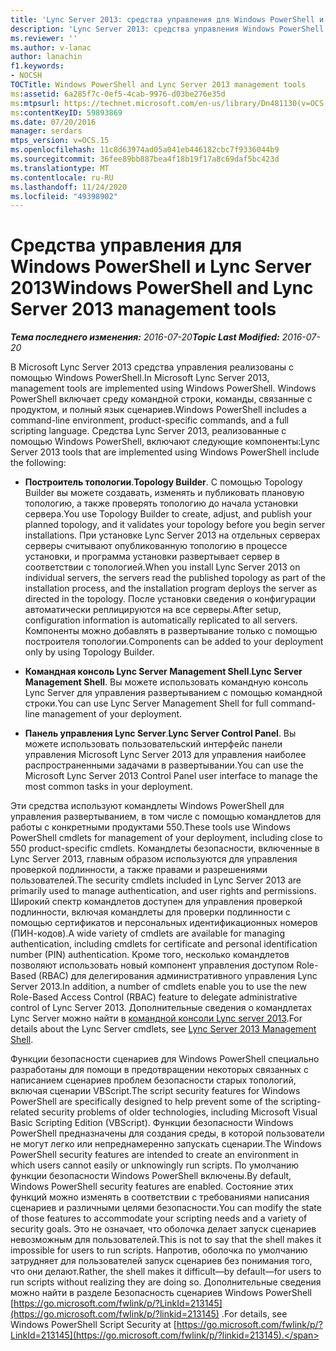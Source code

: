 ```yaml
---
title: 'Lync Server 2013: средства управления для Windows PowerShell и Lync Server 2013'
description: 'Lync Server 2013: средства управления Windows PowerShell и Lync Server Management Tools.'
ms.reviewer: ''
ms.author: v-lanac
author: lanachin
f1.keywords:
- NOCSH
TOCTitle: Windows PowerShell and Lync Server 2013 management tools
ms:assetid: 6a285f7c-0ef5-4cab-9976-d03be276e35d
ms:mtpsurl: https://technet.microsoft.com/en-us/library/Dn481130(v=OCS.15)
ms:contentKeyID: 59893869
ms.date: 07/20/2016
manager: serdars
mtps_version: v=OCS.15
ms.openlocfilehash: 11c8d63974ad05a041eb446182cbc7f9336044b9
ms.sourcegitcommit: 36fee89bb887bea4f18b19f17a8c69daf5bc423d
ms.translationtype: MT
ms.contentlocale: ru-RU
ms.lasthandoff: 11/24/2020
ms.locfileid: "49398902"
---
```

# <a name="windows-powershell-and-lync-server-2013-management-tools"></a><span data-ttu-id="12fcd-103">Средства управления для Windows PowerShell и Lync Server 2013</span><span class="sxs-lookup"><span data-stu-id="12fcd-103">Windows PowerShell and Lync Server 2013 management tools</span></span>

<div data-xmlns="http://www.w3.org/1999/xhtml">

<div class="topic" data-xmlns="http://www.w3.org/1999/xhtml" data-msxsl="urn:schemas-microsoft-com:xslt" data-cs="https://msdn.microsoft.com/">

<div data-asp="https://msdn2.microsoft.com/asp">



</div>

<div id="mainSection">

<div id="mainBody"><span data-ttu-id="12fcd-104">

<span> </span></span><span class="sxs-lookup"><span data-stu-id="12fcd-104">

<span> </span></span></span>

<span data-ttu-id="12fcd-105">_**Тема последнего изменения:** 2016-07-20_</span><span class="sxs-lookup"><span data-stu-id="12fcd-105">_**Topic Last Modified:** 2016-07-20_</span></span>

<span data-ttu-id="12fcd-106">В Microsoft Lync Server 2013 средства управления реализованы с помощью Windows PowerShell.</span><span class="sxs-lookup"><span data-stu-id="12fcd-106">In Microsoft Lync Server 2013, management tools are implemented using Windows PowerShell.</span></span> <span data-ttu-id="12fcd-107">Windows PowerShell включает среду командной строки, команды, связанные с продуктом, и полный язык сценариев.</span><span class="sxs-lookup"><span data-stu-id="12fcd-107">Windows PowerShell includes a command-line environment, product-specific commands, and a full scripting language.</span></span> <span data-ttu-id="12fcd-108">Средства Lync Server 2013, реализованные с помощью Windows PowerShell, включают следующие компоненты:</span><span class="sxs-lookup"><span data-stu-id="12fcd-108">Lync Server 2013 tools that are implemented using Windows PowerShell include the following:</span></span>

  - <span data-ttu-id="12fcd-109">**Построитель топологии**.</span><span class="sxs-lookup"><span data-stu-id="12fcd-109">**Topology Builder**.</span></span> <span data-ttu-id="12fcd-110">С помощью Topology Builder вы можете создавать, изменять и публиковать плановую топологию, а также проверять топологию до начала установки сервера.</span><span class="sxs-lookup"><span data-stu-id="12fcd-110">You use Topology Builder to create, adjust, and publish your planned topology, and it validates your topology before you begin server installations.</span></span> <span data-ttu-id="12fcd-111">При установке Lync Server 2013 на отдельных серверах серверы считывают опубликованную топологию в процессе установки, и программа установки развертывает сервер в соответствии с топологией.</span><span class="sxs-lookup"><span data-stu-id="12fcd-111">When you install Lync Server 2013 on individual servers, the servers read the published topology as part of the installation process, and the installation program deploys the server as directed in the topology.</span></span> <span data-ttu-id="12fcd-112">После установки сведения о конфигурации автоматически реплицируются на все серверы.</span><span class="sxs-lookup"><span data-stu-id="12fcd-112">After setup, configuration information is automatically replicated to all servers.</span></span> <span data-ttu-id="12fcd-113">Компоненты можно добавлять в развертывание только с помощью построителя топологии.</span><span class="sxs-lookup"><span data-stu-id="12fcd-113">Components can be added to your deployment only by using Topology Builder.</span></span>

  - <span data-ttu-id="12fcd-114">**Командная консоль Lync Server Management Shell**.</span><span class="sxs-lookup"><span data-stu-id="12fcd-114">**Lync Server Management Shell**.</span></span> <span data-ttu-id="12fcd-115">Вы можете использовать командную консоль Lync Server для управления развертыванием с помощью командной строки.</span><span class="sxs-lookup"><span data-stu-id="12fcd-115">You can use Lync Server Management Shell for full command-line management of your deployment.</span></span>

  - <span data-ttu-id="12fcd-116">**Панель управления Lync Server**.</span><span class="sxs-lookup"><span data-stu-id="12fcd-116">**Lync Server Control Panel**.</span></span> <span data-ttu-id="12fcd-117">Вы можете использовать пользовательский интерфейс панели управления Microsoft Lync Server 2013 для управления наиболее распространенными задачами в развертывании.</span><span class="sxs-lookup"><span data-stu-id="12fcd-117">You can use the Microsoft Lync Server 2013 Control Panel user interface to manage the most common tasks in your deployment.</span></span>

<span data-ttu-id="12fcd-118">Эти средства используют командлеты Windows PowerShell для управления развертыванием, в том числе с помощью командлетов для работы с конкретными продуктами 550.</span><span class="sxs-lookup"><span data-stu-id="12fcd-118">These tools use Windows PowerShell cmdlets for management of your deployment, including close to 550 product-specific cmdlets.</span></span> <span data-ttu-id="12fcd-119">Командлеты безопасности, включенные в Lync Server 2013, главным образом используются для управления проверкой подлинности, а также правами и разрешениями пользователей.</span><span class="sxs-lookup"><span data-stu-id="12fcd-119">The security cmdlets included in Lync Server 2013 are primarily used to manage authentication, and user rights and permissions.</span></span> <span data-ttu-id="12fcd-120">Широкий спектр командлетов доступен для управления проверкой подлинности, включая командлеты для проверки подлинности с помощью сертификатов и персональных идентификационных номеров (ПИН-кодов).</span><span class="sxs-lookup"><span data-stu-id="12fcd-120">A wide variety of cmdlets are available for managing authentication, including cmdlets for certificate and personal identification number (PIN) authentication.</span></span> <span data-ttu-id="12fcd-121">Кроме того, несколько командлетов позволяют использовать новый компонент управления доступом Role-Based (RBAC) для делегирования административного управления Lync Server 2013.</span><span class="sxs-lookup"><span data-stu-id="12fcd-121">In addition, a number of cmdlets enable you to use the new Role-Based Access Control (RBAC) feature to delegate administrative control of Lync Server 2013.</span></span> <span data-ttu-id="12fcd-122">Дополнительные сведения о командлетах Lync Server можно найти в [командной консоли Lync server 2013](lync-server-2013-lync-server-management-shell.md).</span><span class="sxs-lookup"><span data-stu-id="12fcd-122">For details about the Lync Server cmdlets, see [Lync Server 2013 Management Shell](lync-server-2013-lync-server-management-shell.md).</span></span>

<span data-ttu-id="12fcd-123">Функции безопасности сценариев для Windows PowerShell специально разработаны для помощи в предотвращении некоторых связанных с написанием сценариев проблем безопасности старых топологий, включая сценарии VBScript.</span><span class="sxs-lookup"><span data-stu-id="12fcd-123">The script security features for Windows PowerShell are specifically designed to help prevent some of the scripting-related security problems of older technologies, including Microsoft Visual Basic Scripting Edition (VBScript).</span></span> <span data-ttu-id="12fcd-124">Функции безопасности Windows PowerShell предназначены для создания среды, в которой пользователи не могут легко или непреднамеренно запускать сценарии.</span><span class="sxs-lookup"><span data-stu-id="12fcd-124">The Windows PowerShell security features are intended to create an environment in which users cannot easily or unknowingly run scripts.</span></span> <span data-ttu-id="12fcd-125">По умолчанию функции безопасности Windows PowerShell включены.</span><span class="sxs-lookup"><span data-stu-id="12fcd-125">By default, Windows PowerShell security features are enabled.</span></span> <span data-ttu-id="12fcd-126">Состояние этих функций можно изменять в соответствии с требованиями написания сценариев и различными целями безопасности.</span><span class="sxs-lookup"><span data-stu-id="12fcd-126">You can modify the state of those features to accommodate your scripting needs and a variety of security goals.</span></span> <span data-ttu-id="12fcd-127">Это не означает, что оболочка делает запуск сценариев невозможным для пользователей.</span><span class="sxs-lookup"><span data-stu-id="12fcd-127">This is not to say that the shell makes it impossible for users to run scripts.</span></span> <span data-ttu-id="12fcd-128">Напротив, оболочка по умолчанию затрудняет для пользователей запуск сценариев без понимания того, что они делают.</span><span class="sxs-lookup"><span data-stu-id="12fcd-128">Rather, the shell makes it difficult—by default—for users to run scripts without realizing they are doing so.</span></span> <span data-ttu-id="12fcd-129">Дополнительные сведения можно найти в разделе Безопасность сценариев Windows PowerShell [https://go.microsoft.com/fwlink/p/?LinkId=213145](https://go.microsoft.com/fwlink/p/?linkid=213145) .</span><span class="sxs-lookup"><span data-stu-id="12fcd-129">For details, see Windows PowerShell Script Security at [https://go.microsoft.com/fwlink/p/?LinkId=213145](https://go.microsoft.com/fwlink/p/?linkid=213145).</span></span>

<span data-ttu-id="12fcd-130"></div>

<span> </span>

</div>

</div>

</span><span class="sxs-lookup"><span data-stu-id="12fcd-130"></div>

<span> </span>

</div>

</div>

</span></span></div>

